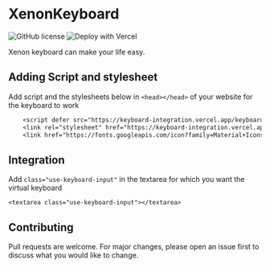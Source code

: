 # XenonKeyboard
![GitHub license](https://img.shields.io/badge/license-MIT-lightgrey) ![Deploy with Vercel](https://vercel.com/new/clone?repository-url=https%3A%2F%2Fgithub.com%2FLord-Xenon%2FKeyboardIntegration)

Xenon keyboard can make your life easy.

## Adding Script and stylesheet
Add script and the stylesheets below in ```<head></head>``` of your website for the keyboard to work

```diff
    <script defer src="https://keyboard-integration.vercel.app/keyboard/Keyboard.js"></script>
    <link rel="stylesheet" href="https://keyboard-integration.vercel.app/keyboard/Keyboard.css">
    <link href="https://fonts.googleapis.com/icon?family=Material+Icons" rel="stylesheet">
```

## Integration
Add ```class="use-keyboard-input"``` in the textarea for which you want the virtual keyboard

```
<textarea class="use-keyboard-input"></textarea>
```

## Contributing
Pull requests are welcome. For major changes, please open an issue first to discuss what you would like to change.
